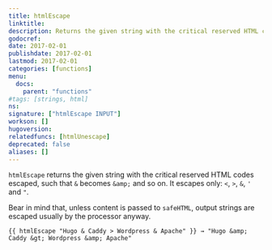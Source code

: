 ```yaml
---
title: htmlEscape
linktitle:
description: Returns the given string with the critical reserved HTML codes escaped.
godocref:
date: 2017-02-01
publishdate: 2017-02-01
lastmod: 2017-02-01
categories: [functions]
menu:
  docs:
    parent: "functions"
#tags: [strings, html]
ns:
signature: ["htmlEscape INPUT"]
workson: []
hugoversion:
relatedfuncs: [htmlUnescape]
deprecated: false
aliases: []
---
```


`htmlEscape` returns the given string with the critical reserved HTML codes escaped, such that `&` becomes `&amp;` and so on. It escapes only: `<`, `>`, `&`, `'` and `"`.

Bear in mind that, unless content is passed to `safeHTML`, output strings are escaped usually by the processor anyway.

```
{{ htmlEscape "Hugo & Caddy > Wordpress & Apache" }} → "Hugo &amp; Caddy &gt; Wordpress &amp; Apache"
```
